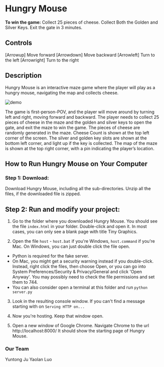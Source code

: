 # Hungry Mouse
**To win the game:**
Collect 25 pieces of cheese.
Collect Both the Golden and Silver Keys.
Exit the gate in 3 minutes.
## Controls
[Arrowup] Move forward
[Arrowdown] Move backward
[Arrowleft] Turn to the left
[Arrowright] Turn to the right
## Description
Hungry Mouse is an interactive maze game where the player will play as a hungry mouse, navigating the map and collects cheese. 

![demo](https://gifyu.com/image/SAqhd)

The game is first-person-POV, and the player will move around by turning left and right, moving forward and backward. The player needs to collect 25 pieces of cheese in the maze and the golden and silver keys to open the gate, and exit the maze to win the game. The pieces of cheese are randomly generated in the maze. Cheese Count is shown at the top left corner of the screen. The silver and golden key slots are shown at the bottom left corner, and light up if the key is collected. The map of the maze is shown at the top right corner, with a pin indicating the player’s location.

## How to Run Hungry Mouse on Your Computer
### Step 1: Download:
Download Hungry Mouse, including all the sub-directories. Unzip all the files, if the downloaded file is zipped.

## Step 2: Run and modify your project:
1. Go to the folder where you downloaded Hungry Mouse. You should see the file `index.html` in your folder. Double-click and open it. In most cases, you can only see a blank page with title Tiny Graphics. 

2. Open the file `host` - `host.bat` if you're Windows, `host.command` if you're Mac. On Windows, you can just double click the file open.
- Python is required for the fake server.
- On Mac, you might get a security warning instead if you double-click. Instead, right click the files, then choose Open, or you can go into System Preferences/Security & Privacy/General and click 'Open Anyway'. You may possibly need to check the file permissions and set them to 744.
- You can also consider open a terminal at this folder and run `python server.py`

3. Look in the resulting console window. If you can't find a message starting with
on `Serving HTTP on...`

4. Now you're hosting. Keep that window open.

5. Open a new window of Google Chrome. Navigate Chrome to the url http://localhost:8000/ It should show the starting page of Hungry Mouse.


### Our Team
Yuntong Ju
Yaolan Luo



